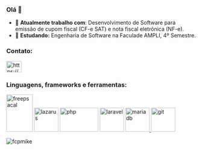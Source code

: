 ### Olá :metal:

- 🔭 **Atualmente trabalho com**: Desenvolvimento de Software para emissão de cupom fiscal (CF-e SAT) e nota fiscal eletrônica (NF-e).
- 🌱 **Estudando:** Engenharia de Software na Faculade AMPLI, 4º Semestre.


<h3 align="left">Contato:</h3>
<p align="left">
<a href="https://www.linkedin.com/in/fabiano-morais-284050137/" target="blank"><img align="center" src="https://cdn.jsdelivr.net/npm/simple-icons@3.0.1/icons/linkedin.svg" alt="https://www.linkedin.com/in/fabiano-morais-284050137/" height="30" width="40" /></a>
</p>


<h3 align="left">Linguagens, frameworks e ferramentas:</h3>
<p align="left">
  <a href="https://www.freepascal.org/" target="_blank"> <img src="https://wiki.freepascal.org/images/d/db/Build%2Bwith%2BFreePascal-Lazarus.jpg" alt="freepsacal" width="70" height="99"/></a>
  <a href="https://www.lazarus-ide.org/" target="_blank"> <img src="https://wiki.freepascal.org/images/d/da/powered_by_graphic.png" alt="lazarus" width="64" height="64"/></a>
  <a href="https://www.php.net/" target="_blank"> <img src="https://www.vectorlogo.zone/logos/php/php-ar21.svg" alt="php" width="102" height="64"/></a>
  <a href="https://www.laravel.com/" target="_blank"> <img src="https://www.vectorlogo.zone/logos/laravel/laravel-icon.svg" alt="laravel" width="64" height="64"/></a>
  <a href="https://mariadb.org/" target="_blank"> <img src="https://www.vectorlogo.zone/logos/mariadb/mariadb-icon.svg" alt="mariadb" width="64" height="64"/> </a>
  <a href="https://git-scm.com/" target="_blank"> <img src="https://www.vectorlogo.zone/logos/git-scm/git-scm-icon.svg" alt="git" width="64" height="64"/> </a> 
</p>


<p><img align="center" src="https://github-readme-stats.vercel.app/api/top-langs?username=fcpmike&show_icons=true&locale=en&layout=compact" alt="fcpmike" /></p>
<!--
**fcpmike/fcpmike** is a ✨ _special_ ✨ repository because its `README.md` (this file) appears on your GitHub profile.

Here are some ideas to get you started:

- 🔭 I’m currently working on ...
- 🌱 I’m currently learning ...
- 👯 I’m looking to collaborate on ...
- 🤔 I’m looking for help with ...
- 💬 Ask me about ...
- 📫 How to reach me: ...
- 😄 Pronouns: ...
- ⚡ Fun fact: ...
-->
